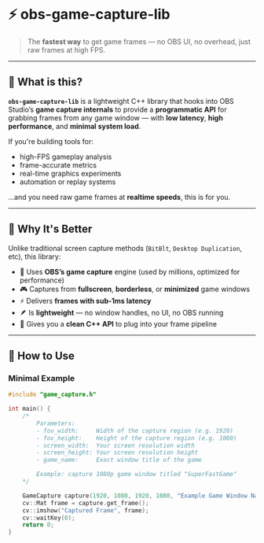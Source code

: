 # ⚡ obs-game-capture-lib

> The **fastest way** to get game frames — no OBS UI, no overhead, just raw frames at high FPS.

---

## 🎯 What is this?

**`obs-game-capture-lib`** is a lightweight C++ library that hooks into OBS Studio’s **game capture internals** to provide a **programmatic API** for grabbing frames from any game window — with **low latency**, **high performance**, and **minimal system load**.

If you're building tools for:

- high-FPS gameplay analysis  
- frame-accurate metrics  
- real-time graphics experiments  
- automation or replay systems  

...and you need raw game frames at **realtime speeds**, this is for you.

---

## 🚀 Why It's Better

Unlike traditional screen capture methods (`BitBlt`, `Desktop Duplication`, etc), this library:

- 🧠 Uses **OBS’s game capture** engine (used by millions, optimized for performance)
- 🎮 Captures from **fullscreen**, **borderless**, or **minimized** game windows
- ⚡ Delivers **frames with sub-1ms latency**
- 🪶 Is **lightweight** — no window handles, no UI, no OBS running
- 🔌 Gives you a **clean C++ API** to plug into your frame pipeline

---

## 🔧 How to Use

### Minimal Example

```cpp
#include "game_capture.h"

int main() {
    /*
        Parameters:
        - fov_width:     Width of the capture region (e.g. 1920)
        - fov_height:    Height of the capture region (e.g. 1080)
        - screen_width:  Your screen resolution width
        - screen_height: Your screen resolution height
        - game_name:     Exact window title of the game

        Example: capture 1080p game window titled "SuperFastGame"
    */

    GameCapture capture(1920, 1080, 1920, 1080, "Example Game Window Name");
    cv::Mat frame = capture.get_frame();
    cv::imshow("Captured Frame", frame);
    cv::waitKey(0);
    return 0;
}
